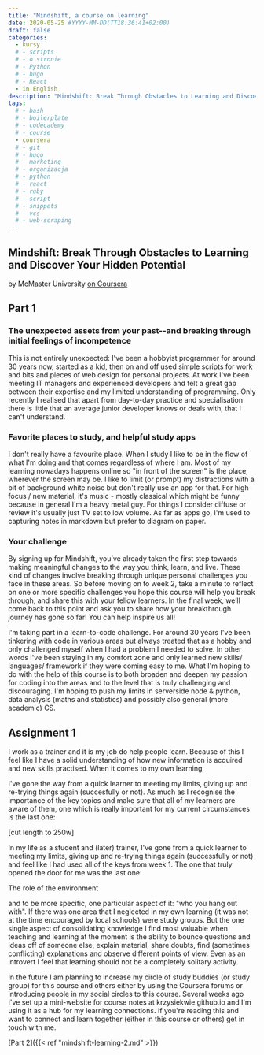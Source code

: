 ```yaml
---
title: "Mindshift, a course on learning"
date: 2020-05-25 #YYYY-MM-DD(TT18:36:41+02:00)
draft: false
categories:
  - kursy
  # - scripts
  # - o stronie
  # - Python
  # - hugo
  # - React
  - in English
description: "Mindshift: Break Through Obstacles to Learning and Discover Your Hidden Potential - notes from the course"
tags:
  # - bash
  # - boilerplate
  # - codecademy
  # - course
  - coursera
  # - git
  # - hugo
  # - marketing
  # - organizacja
  # - python
  # - react
  # - ruby
  # - script
  # - snippets
  # - vcs
  # - web-scraping
---
```


## Mindshift: Break Through Obstacles to Learning and Discover Your Hidden Potential

by McMaster University
[on Coursera](https://www.coursera.org/learn/mindshift/home/welcome)

## Part 1

### The unexpected assets from your past--and breaking through initial feelings of incompetence

This is not entirely unexpected: I've been a hobbyist programmer for around 30 years now, started as a kid, then on and off used simple scripts for work and bits and pieces of web design for personal projects. At work I've been meeting IT managers and experienced developers and felt a great gap between their expertise and my limited understanding of programming. Only recently I realised that apart from day-to-day practice and specialisation there is little that an average junior developer knows or deals with, that I can't understand.

### Favorite places to study, and helpful study apps

I don't really have a favourite place. When I study I like to be in the flow of what I'm doing and that comes regardless of where I am. Most of my learning nowadays happens online so "in front of the screen" is the place, wherever the screen may be. I like to limit (or prompt) my distractions with a bit of background white noise but don't really use an app for that. For high-focus / new material, it's music - mostly classical which might be funny because in general I'm a heavy metal guy. For things I consider diffuse or review it's usually just TV set to low volume.
As far as apps go, I'm used to capturing notes in markdown but prefer to diagram on paper.

### Your challenge

By signing up for Mindshift, you’ve already taken the first step towards making meaningful changes to the way you think, learn, and live. These kind of changes involve breaking through unique personal challenges you face in these areas. So before moving on to week 2, take a minute to reflect on one or more specific challenges you hope this course will help you break through, and share this with your fellow learners. In the final week, we’ll come back to this point and ask you to share how your breakthrough journey has gone so far! You can help inspire us all!

I'm taking part in a learn-to-code challenge. For around 30 years I've been tinkering with code in various areas but always treated that as a hobby and only challenged myself when I had a problem I needed to solve. In other words I've been staying in my comfort zone and only learned new skills/ languages/ framework if they were coming easy to me. What I'm hoping to do with the help of this course is to both broaden and deepen my passion for coding into the areas and to the level that is truly challenging and discouraging. I'm hoping to push my limits in serverside node & python, data analysis (maths and statistics) and possibly also general (more academic) CS.

## Assignment 1

I work as a trainer and it is my job do help people learn. Because of this I feel like I have a solid understanding of how new information is acquired and new skills practised. When it comes to my own learning,

I've gone the way from a quick learner to meeting my limits, giving up and re-trying things again (succesfully or not). As much as I recognise the importance of the key topics and make sure that all of my learners are aware of them, one which is really important for my current circumstances is the last one:

[cut length to 250w]

In my life as a student and (later) trainer, I've gone from a quick learner to meeting my limits, giving up and re-trying things again (successfully or not) and feel like I had used all of the keys from week 1. The one that truly opened the door for me was the last one:

The role of the environment

and to be more specific, one particular aspect of it: "who you hang out with". If there was one area that I neglected in my own learning (it was not at the time encouraged by local schools) were study groups. But the one single aspect of consolidating knowledge I find most valuable when teaching and learning at the moment is the ability to bounce questions and ideas off of someone else, explain material, share doubts, find (sometimes conflicting) explanations and observe different points of view. Even as an introvert I feel that learning should not be a completely solitary activity.

In the future I am planning to increase my circle of study buddies (or study group) for this course and others either by using the Coursera forums or introducing people in my social circles to this course. Several weeks ago I've set up a mini-website for course notes at krzysiekwie.github.io and I'm using it as a hub for my learning connections. If you're reading this and want to connect and learn together (either in this course or others) get in touch with me.

[Part 2]({{< ref "mindshift-learning-2.md" >}})
